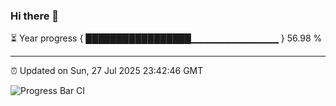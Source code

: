 ### Hi there 👋

⏳ Year progress { █████████████████▁▁▁▁▁▁▁▁▁▁▁▁▁ } 56.98 %

---

⏰ Updated on Sun, 27 Jul 2025 23:42:46 GMT

![Progress Bar CI](https://github.com/IshwaranRudhara/GIT-ACTION/workflows/Progress%20Bar%20CI/badge.svg)
